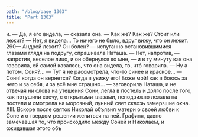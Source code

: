 ```yaml
---
path: "/blog/page_1303"
title: "Part 1303"
---
```


и.
— Да, я его видела, — сказала она.
— Как же? Как же? Стоит или лежит?
— Нет, я видела... То ничего не было, вдруг вижу, что он лежит.
290— Андрей лежит? Он болен? — испуганно остановившимися глазами глядя на подругу, спрашивала Наташа.
— Нет, напротив, — напротив, веселое лицо, и он обернулся ко мне, — и в ту минуту как она говорила, ей самой казалось, что она видела, то, чтó говорила.
— Ну а потом, Соня?...
— Тут я не рассмотрела, что-то синее и красное...
— Соня! когда он вернется? Когда я увижу его! Боже мой! как я боюсь за него и за себя, и за всё мне страшно... — заговорила Наташа, и не отвечая ни слова на утешения Сони, легла в постель и долго после того, как потушили свечу, с открытыми глазами, неподвижно лежала на постели и смотрела на морозный, лунный свет сквозь замерзшие окна.
XIII.
Вскоре после святок Николай объявил матери о своей любви к Соне и о твердом решении жениться на ней. Графиня, давно замечавшая то, чтó происходило между Соней и Николаем, и ожидавшая этого объ
